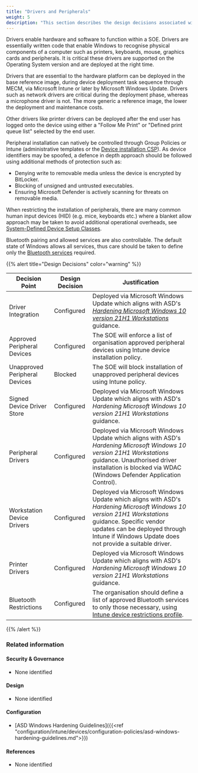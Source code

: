 ```yaml
---
title: "Drivers and Peripherals"
weight: 5
description: "This section describes the design decisions associated with drivers and peripherals on Windows 10 and 11 endpoints configured according to guidance in ASD's Blueprint for Secure Cloud."
---
```


Drivers enable hardware and software to function within a SOE. Drivers are essentially written code that enable Windows to recognise physical components of a computer such as printers, keyboards, mouse, graphics cards and peripherals. It is critical these drivers are supported on the Operating System version and are deployed at the right time.

Drivers that are essential to the hardware platform can be deployed in the base reference image, during device deployment task sequence through MECM, via Microsoft Intune or later by Microsoft Windows Update. Drivers such as network drivers are critical during the deployment phase, whereas a microphone driver is not. The more generic a reference image, the lower the deployment and maintenance costs.

Other drivers like printer drivers can be deployed after the end user has logged onto the device using either a "Follow Me Print" or "Defined print queue list" selected by the end user.

Peripheral installation can natively be controlled through Group Policies or Intune (administrative templates or the [Device installation CSP](https://learn.microsoft.com/windows/client-management/mdm/policy-csp-deviceinstallation)). As device identifiers may be spoofed, a defence in depth approach should be followed using additional methods of protection such as:

* Denying write to removable media unless the device is encrypted by BitLocker.
* Blocking of unsigned and untrusted executables.
* Ensuring Microsoft Defender is actively scanning for threats on removable media.

When restricting the installation of peripherals, there are many common human input devices (HID) (e.g. mice, keyboards etc.) where a blanket allow approach may be taken to avoid additional operational overheads, see [System-Defined Device Setup Classes](https://learn.microsoft.com/windows-hardware/drivers/install/system-defined-device-setup-classes-available-to-vendors). 

Bluetooth pairing and allowed services are also controllable. The default state of Windows allows all services, thus care should be taken to define only the [Bluetooth services](https://learn.microsoft.com/windows/client-management/mdm/policy-csp-bluetooth#servicesallowedlist-usage-guide) required.

{{% alert title="Design Decisions" color="warning" %}}

| Decision Point                | Design Decision | Justification                                                                                                                                                                                                                                                                                                      |
|-------------------------------|-----------------|--------------------------------------------------------------------------------------------------------------------------------------------------------------------------------------------------------------------------------------------------------------------------------------------------------------------|
| Driver Integration            | Configured      | Deployed via Microsoft Windows Update which aligns with ASD's [*Hardening Microsoft Windows 10 version 21H1 Workstations*](https://www.cyber.gov.au/resources-business-and-government/maintaining-devices-and-systems/system-hardening-and-administration/system-hardening/hardening-microsoft-windows-10-version-21h1-workstations) guidance.                                                                                                                                                                                                                                         |
| Approved Peripheral Devices   | Configured      | The SOE will enforce a list of organisation approved peripheral devices using Intune device installation policy.                                                                                                                                                                                                   |
| Unapproved Peripheral Devices | Blocked         | The SOE will block installation of unapproved peripheral devices using Intune policy.                                                                                                                                                                                                                              |
| Signed Device Driver Store    | Configured      | Deployed via Microsoft Windows Update which aligns with ASD's *Hardening Microsoft Windows 10 version 21H1 Workstations* guidance.                                                                                                                                                                                                                                         |
| Peripheral Drivers            | Configured      | Deployed via Microsoft Windows Update which aligns with ASD's *Hardening Microsoft Windows 10 version 21H1 Workstations* guidance.        Unauthorised driver installation is blocked via WDAC (Windows Defender Application Control).                                                                                                                                            |
| Workstation Device Drivers    | Configured      | Deployed via Microsoft Windows Update which aligns with ASD's *Hardening Microsoft Windows 10 version 21H1 Workstations* guidance. Specific vendor updates can be deployed through Intune if Windows Update does not provide a suitable driver.                                                                                                                            |
| Printer Drivers               | Configured      | Deployed via Microsoft Windows Update which aligns with ASD's *Hardening Microsoft Windows 10 version 21H1 Workstations* guidance.                                                                                                                                                                                                                                         |
| Bluetooth Restrictions        | Configured      | The organisation should define a list of approved Bluetooth services to only those necessary, using [Intune device restrictions profile](https://learn.microsoft.com/microsoft-365/security/defender-endpoint/mde-device-control-device-installation?view=o365-worldwide#limit-services-that-use-bluetooth). |

{{% /alert %}}

### Related information

#### Security & Governance

* None identified

#### Design

* None identified

#### Configuration

* [ASD Windows Hardening Guidelines]({{<ref "configuration/intune/devices/configuration-policies/asd-windows-hardening-guidelines.md">}})

#### References

* None identified